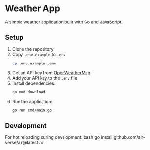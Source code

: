 # Weather App

A simple weather application built with Go and JavaScript.

## Setup

1. Clone the repository
2. Copy `.env.example` to `.env`:
   ```bash
   cp .env.example .env
   ```
3. Get an API key from [OpenWeatherMap](https://openweathermap.org/api)
4. Add your API key to the `.env` file
5. Install dependencies:
   ```bash
   go mod download
   ```
6. Run the application:
   ```bash
   go run cmd/main.go
   ```

## Development

For hot reloading during development:
bash
go install github.com/air-verse/air@latest
air

